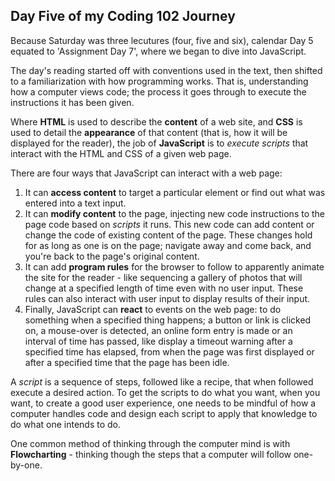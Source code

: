 ## Day Five of my Coding 102 Journey

Because Saturday was three lecutures \(four, five and six\), calendar Day 5 equated to \'Assignment Day 7\', where we began to dive into JavaScript.

The day's reading started off with conventions used in the text, then shifted to a familiarization with how programming works.  That is, understanding how a computer views code; the process it goes through to execute the instructions it has been given.

Where **HTML** is used to describe the **content** of a web site, and **CSS** is used to detail the **appearance** of that content \(that is, how it will be displayed for the reader\), the job of **JavaScript** is to *execute scripts* that interact with the HTML and CSS of a given web page.

There are four ways that JavaScript can interact with a web page:  
1. It can **access content** to target a particular element or find out what was entered into a text input.
1. It can **modify content** to the page, injecting new code instructions to the page code based on *scripts* it runs.  This new code can add content or change the code of existing content of the page. These changes hold for as long as one is on the page; navigate away and come back, and you're back to the page's original content.
1. It can add **program rules** for the browser to follow to apparently animate the site for the reader - like sequencing a gallery of photos that will change at a specified length of time even with no user input.  These rules can also interact with user input to display results of their input.
1. Finally, JavaScript can **react** to events on the web page: to do something when a specified thing happens; a button or link is clicked on, a mouse-over is detected, an online form entry is made or an interval of time has passed, like display a timeout warning after a specified time has elapsed, from when the page was first displayed or after a specified time that the page has been idle.  

A *script* is a sequence of steps, followed like a recipe, that when followed execute a desired action. 
To get the scripts to do what you want, when you want, to create a good user experience, one needs to be mindful of how a computer handles code and design each script to apply that knowledge to do what one intends to do.

One common method of thinking through the computer mind is with **Flowcharting** - thinking though the steps that a computer will follow one-by-one.  
